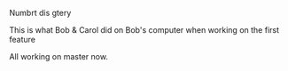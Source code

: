 
Numbrt dis gtery

This is what Bob & Carol did on Bob's computer when working on the first feature
 
All working on master now.
